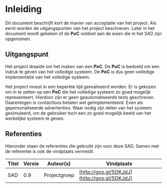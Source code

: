 # Inleiding
Dit document beschrijft kort de manier van acceptatie van het project. Als eerst worden de
uitgangspunten van het project beschreven. Later in het document wordt gekeken of de __PoC__
voldoet aan de eisen die in het SAD zijn opgenomen. 

## Uitgangspunt
Het project draaide om het maken van een __PoC__. De __PoC__ is bedoeld om een indruk te geven van
het volledige systeem. De __PoC__ is dus geen volledige implementatie van het volledige systeem.

Het project moest in een beperkte tijd gerealiseerd worden. Er is gekozen om іn te zetten op een
__PoC__ die het volledige systeem zo goed mogelijk representeert. Hierdoor zijn er geen
geautomatiseerde tests geschreven. Daarentegen is contactloos betalen wel geïmplementeerd. Even als
gepersonaliseerde advertenties. Waar nodig zijn delen van het systeem gesimuleerd, om de gebruiker
toch een zo goed mogelijk beeld van het werkelijke systeem te geven. 

## Referenties

Hieronder staan de referenties die gebruikt zijn voor deze SAD. Samen met de referentie is ook de
vindplaats vermeldt.

| Titel | Versie | Auteur(s)    | Vindplaats                                   |
|-------|--------|--------------|----------------------------------------------|
| SAD   | 0.9    | Projectgroep | [http://goo.gl/5DKJdJ](http://goo.gl/5DKJdJ) |
